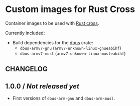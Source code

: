# Custom images for Rust Cross

Container images to be used with [Rust cross](https://github.com/cross-rs/cross).

Currently included:

- Build dependencies for the [dbus](https://docs.rs/dbus/latest/dbus/) crate:
    * `dbus-armv7-gnu` (`armv7-unknown-linux-gnueabihf`)
    * `dbus-armv7-musl` (`armv7-unknown-linux-musleabihf`)

## CHANGELOG

## 1.0.0 / _Not released yet_

- First versions of `dbus-arm-gnu` and `dbus-arm-musl`.
